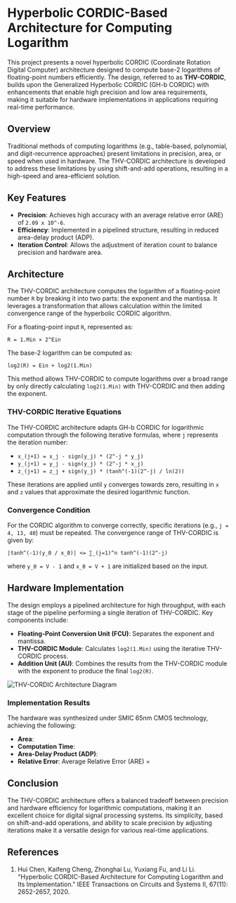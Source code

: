 # Hyperbolic CORDIC-Based Architecture for Computing Logarithm

This project presents a novel hyperbolic CORDIC (Coordinate Rotation Digital Computer) architecture designed to compute base-2 logarithms of floating-point numbers efficiently. The design, referred to as **THV-CORDIC**, builds upon the Generalized Hyperbolic CORDIC (GH-b CORDIC) with enhancements that enable high precision and low area requirements, making it suitable for hardware implementations in applications requiring real-time performance.

## Overview

Traditional methods of computing logarithms (e.g., table-based, polynomial, and digit-recurrence approaches) present limitations in precision, area, or speed when used in hardware. The THV-CORDIC architecture is developed to address these limitations by using shift-and-add operations, resulting in a high-speed and area-efficient solution.

## Key Features

- **Precision**: Achieves high accuracy with an average relative error (ARE) of `2.09 x 10^-6`.
- **Efficiency**: Implemented in a pipelined structure, resulting in reduced area-delay product (ADP).
- **Iteration Control**: Allows the adjustment of iteration count to balance precision and hardware area.

## Architecture

The THV-CORDIC architecture computes the logarithm of a floating-point number `R` by breaking it into two parts: the exponent and the mantissa. It leverages a transformation that allows calculation within the limited convergence range of the hyperbolic CORDIC algorithm.

For a floating-point input `R`, represented as:

`R = 1.Min × 2^Ein`

The base-2 logarithm can be computed as:

`log2(R) = Ein + log2(1.Min)`

This method allows THV-CORDIC to compute logarithms over a broad range by only directly calculating `log2(1.Min)` with THV-CORDIC and then adding the exponent.

### THV-CORDIC Iterative Equations

The THV-CORDIC architecture adapts GH-b CORDIC for logarithmic computation through the following iterative formulas, where `j` represents the iteration number:

- `x_(j+1) = x_j - sign(y_j) * (2^-j * y_j)`
- `y_(j+1) = y_j - sign(y_j) * (2^-j * x_j)`
- `z_(j+1) = z_j + sign(y_j) * (tanh^(-1)(2^-j) / ln(2))`

These iterations are applied until `y` converges towards zero, resulting in `x` and `z` values that approximate the desired logarithmic function.

### Convergence Condition

For the CORDIC algorithm to converge correctly, specific iterations (e.g., `j = 4, 13, 40`) must be repeated. The convergence range of THV-CORDIC is given by:

`|tanh^(-1)(y_0 / x_0)| <= ∑_(j=1)^n tanh^(-1)(2^-j)`

where `y_0 = V - 1` and `x_0 = V + 1` are initialized based on the input.

## Hardware Implementation

The design employs a pipelined architecture for high throughput, with each stage of the pipeline performing a single iteration of THV-CORDIC. Key components include:

- **Floating-Point Conversion Unit (FCU)**: Separates the exponent and mantissa.
- **THV-CORDIC Module**: Calculates `log2(1.Min)` using the iterative THV-CORDIC process.
- **Addition Unit (AU)**: Combines the results from the THV-CORDIC module with the exponent to produce the final `log2(R)`.

![THV-CORDIC Architecture Diagram](https://github.com/user-attachments/assets/8a8a0e6f-71b7-4787-b8fc-c14eb18f0d64
)

### Implementation Results

The hardware was synthesized under SMIC 65nm CMOS technology, achieving the following:

- **Area**: 
- **Computation Time**: 
- **Area-Delay Product (ADP)**: 
- **Relative Error**: Average Relative Error (ARE) = 

## Conclusion

The THV-CORDIC architecture offers a balanced tradeoff between precision and hardware efficiency for logarithmic computations, making it an excellent choice for digital signal processing systems. Its simplicity, based on shift-and-add operations, and ability to scale precision by adjusting iterations make it a versatile design for various real-time applications.

## References

1. Hui Chen, Kaifeng Cheng, Zhonghai Lu, Yuxiang Fu, and Li Li. "Hyperbolic CORDIC-Based Architecture for Computing Logarithm and Its Implementation." IEEE Transactions on Circuits and Systems II, 67(11): 2652-2657, 2020.

